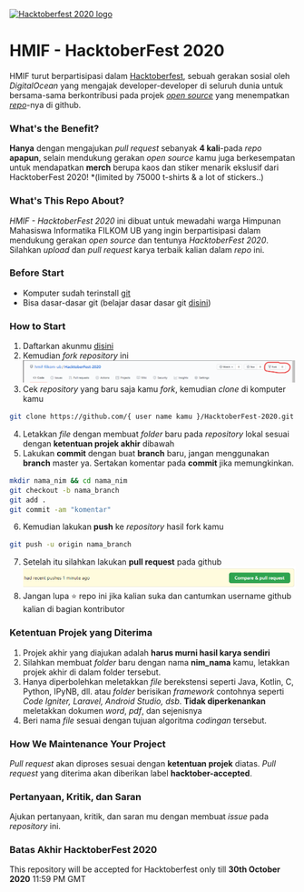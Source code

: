 [![Hacktoberfest 2020 logo](https://i.ibb.co/4FjRdbH/Logo-Sponsors-Light.png)](https://hacktoberfest.digitalocean.com/)

# HMIF - HacktoberFest 2020
HMIF turut berpartisipasi dalam [Hacktoberfest](https://hacktoberfest.digitalocean.com/), sebuah gerakan sosial oleh _DigitalOcean_ yang mengajak developer-developer di seluruh dunia untuk bersama-sama berkontribusi pada projek _[open source](https://id.wikipedia.org/wiki/Sumber_terbuka)_ yang menempatkan [_repo_](https://www.hostinger.co.id/tutorial/apa-itu-github/#:~:text=Repositori%20atau%20repo%20adalah%20direktori,repositori%20lokal%20di%20komputer%20Anda.)-nya di github. 

### What's the Benefit?
**Hanya** dengan mengajukan _pull request_ sebanyak **4 kali**-pada _repo_ **apapun**, selain mendukung gerakan _open source_ kamu juga berkesempatan untuk mendapatkan **merch** berupa kaos dan stiker menarik ekslusif dari HacktoberFest 2020!
*(limited by 75000 t-shirts & a lot of stickers..)

### What's This Repo About?
_HMIF - HacktoberFest 2020_ ini dibuat untuk mewadahi warga Himpunan Mahasiswa Informatika FILKOM UB yang ingin berpartisipasi dalam mendukung gerakan _open source_ dan tentunya _HacktoberFest 2020_. 
Silahkan _upload_ dan _pull request_ karya terbaik kalian dalam _repo_ ini.

### Before Start
- Komputer sudah terinstall [git](https://git-scm.com/downloads)
- Bisa dasar-dasar git (belajar dasar dasar git [disini](https://www.petanikode.com/tutorial/git/))

### How to Start
1. Daftarkan akunmu [disini](https://hacktoberfest.digitalocean.com)
2. Kemudian _fork repository_ ini
![forks](res/forks.png)
3. Cek _repository_ yang baru saja kamu _fork_, kemudian _clone_ di komputer kamu
```sh
git clone https://github.com/{ user name kamu }/HacktoberFest-2020.git
```
4. Letakkan _file_ dengan membuat _folder_ baru pada _repository_ lokal sesuai dengan **ketentuan projek akhir** dibawah
5. Lakukan **commit** dengan buat **branch** baru, jangan menggunakan **branch** master ya. Sertakan komentar pada **commit** jika memungkinkan.
```sh
mkdir nama_nim && cd nama_nim
git checkout -b nama_branch
git add .
git commit -am "komentar"
```
6. Kemudian lakukan **push** ke _repository_ hasil fork kamu
```sh
git push -u origin nama_branch
```
7. Setelah itu silahkan lakukan **pull request** pada github
![pull_request](res/pull_request.png)
8. Jangan lupa ⭐️ repo ini jika kalian suka dan cantumkan username github kalian di bagian kontributor

### Ketentuan Projek yang Diterima
1. Projek akhir yang diajukan adalah **harus murni hasil karya sendiri**
2. Silahkan membuat _folder_ baru dengan nama **nim_nama** kamu, letakkan projek akhir di dalam folder tersebut.
3. Hanya diperbolehkan meletakkan _file_ berekstensi seperti Java, Kotlin, C, Python, IPyNB, dll. atau _folder_ berisikan _framework_ contohnya seperti _Code Igniter, Laravel, Android Studio, dsb_. **Tidak diperkenankan** meletakkan dokumen _word_, _pdf_, dan sejenisnya
4. Beri nama _file_ sesuai dengan tujuan algoritma _codingan_ tersebut.

### How We Maintenance Your Project
_Pull request_ akan diproses sesuai dengan **ketentuan projek** diatas. _Pull request_ yang diterima akan diberikan label **hacktober-accepted**.

### Pertanyaan, Kritik, dan Saran
Ajukan pertanyaan, kritik, dan saran mu dengan membuat _issue_ pada _repository_ ini.

### Batas Akhir HacktoberFest 2020
This repository will be accepted for Hacktoberfest only till **30th October 2020** 11:59 PM GMT